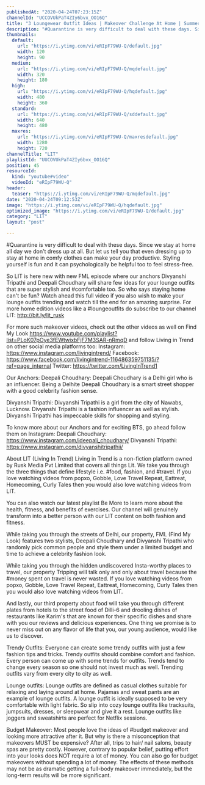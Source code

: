 ```yaml
---
publishedAt: "2020-04-24T07:23:15Z"
channelId: "UCCOVUkPaT4ZIy6bvx_OO16Q"
title: "3 Loungewear Outfit Ideas | Makeover Challenge At Home | Summer Lookbook | FML"
description: "#Quarantine is very difficult to deal with these days. Since we stay at home all day we don't dress up at all. But let us tell you that even dressing up to stay at home in comfy clothes can make your day productive. Styling yourself is fun and it can psychologically be helpful too to feel stress-free.\n\nSo LIT is here new with new FML episode where our anchors Divyanshi Tripathi and Deepali Choudhary will share few ideas for your lounge outfits that are super stylish and #comfortable too. So who says staying home can't be fun? Watch ahead this full video if you also wish to make your lounge outfits trending and watch till the end for an amazing surprise. For more home edition videos like a #loungeoutfits do subscribe to our channel LIT: http://bit.ly/lit_rusk\n\nFor more such makeover videos, check out the other videos as well on Find My Look https://www.youtube.com/playlist?list=PLoK07pOye3fEWtwixbFjF7M3SAR-nRmqD and follow Living in Trend on other social media platforms too: \nInstagram: https://www.instagram.com/livingintrend/ \nFacebook: https://www.facebook.com/livingintrend-116486359751135/?ref=page_internal \nTwitter: https://twitter.com/LivingInTrend1\n\nOur Anchors:\nDeepali Choudhary: Deepali Choudhary is a Delhi girl who is an influencer. Being a Delhite Deepali Choudhary is a smart street shopper with a good celebrity fashion sense.\n\nDivyanshi Tripathi: Divyanshi Tripathi is a girl from the city of Nawabs, Lucknow. Divyanshi Tripathi is a fashion influencer as well as stylish. Divyanshi Tripathi has impeccable skills for shopping and styling.\n\nTo know more about our Anchors and for exciting BTS, go ahead follow them on Instagram: Deepali Choudhary: https://www.instagram.com/ideepali_choudhary/ Divyanshi Tripathi: https://www.instagram.com/divyanshitripathii/\n\nAbout LIT (Living In Trend)\nLiving in Trend is a non-fiction platform owned by Rusk Media Pvt Limited that covers all things Lit. We take you through the three things that define lifestyle i.e. #food, fashion, and #travel. If you love watching videos from popxo, Gobble, Love Travel Repeat, Eattreat, Homecoming, Curly Tales then you would also love watching videos from LIT.\n\nYou can also watch our latest playlist Be More to learn more about the health, fitness, and benefits of exercises. Our channel will genuinely transform into a better person with our LIT content on both fashion and fitness.\n\nWhile taking you through the streets of Delhi, our property, FML (Find My Look) features two stylists, Deepali Choudhary and Divyanshi Tripathi who randomly pick common people and style them under a limited budget and time to achieve a celebrity fashion look.\n\nWhile taking you through the hidden undiscovered Insta-worthy places to travel, our property Tripping will talk only and only about travel because the #money spent on travel is never wasted. If you love watching videos from popxo, Gobble, Love Travel Repeat, Eattreat, Homecoming, Curly Tales then you would also love watching videos from LIT.\n\nAnd lastly, our third property about food will take you through different plates from hotels to the street food of Dilli-6 and drooling dishes of restaurants like Karim's that are known for their specific dishes and share with you our reviews and delicious experiences. One thing we promise is to never miss out on any flavor of life that you, our young audience, would like us to discover.\n\nTrendy Outfits:\nEveryone can create some trendy outfits with just a few fashion tips and tricks. Trendy outfits should combine comfort and fashion. Every person can come up with some trends for outfits. Trends tend to change every season so one should not invest much as well. Trending outfits vary from every city to city as well.\n\nLounge outfits:\nLounge outfits are defined as casual clothes suitable for relaxing and laying around at home. Pajamas and sweat pants are an example of lounge outfits. A lounge outfit is ideally supposed to be very comfortable with light fabric. So slip into cozy lounge outfits like tracksuits, jumpsuits, dresses, or sleepwear and give it a rest. Lounge outfits like joggers and sweatshirts are perfect for Netflix sessions.\n\nBudget Makeover:\nMost people love the ideas of #budget makeover and looking more attractive after it. But why is there a misconception that makeovers MUST be expensive? After all, trips to hair/ nail salons, beauty spas are pretty costly. However, contrary to popular belief, putting effort into your looks does NOT require a lot of money. You can also go for budget makeovers without spending a lot of money. The effects of these methods may not be as dramatic getting a full-body makeover immediately, but the long-term results will be more significant."
thumbnails:
  default:
    url: "https://i.ytimg.com/vi/eRIpF79WU-Q/default.jpg"
    width: 120
    height: 90
  medium:
    url: "https://i.ytimg.com/vi/eRIpF79WU-Q/mqdefault.jpg"
    width: 320
    height: 180
  high:
    url: "https://i.ytimg.com/vi/eRIpF79WU-Q/hqdefault.jpg"
    width: 480
    height: 360
  standard:
    url: "https://i.ytimg.com/vi/eRIpF79WU-Q/sddefault.jpg"
    width: 640
    height: 480
  maxres:
    url: "https://i.ytimg.com/vi/eRIpF79WU-Q/maxresdefault.jpg"
    width: 1280
    height: 720
channelTitle: "LIT"
playlistId: "UUCOVUkPaT4ZIy6bvx_OO16Q"
position: 45
resourceId:
  kind: "youtube#video"
  videoId: "eRIpF79WU-Q"
header:
  teaser: "https://i.ytimg.com/vi/eRIpF79WU-Q/mqdefault.jpg"
date: "2020-04-24T09:12:53Z"
image: "https://i.ytimg.com/vi/eRIpF79WU-Q/hqdefault.jpg"
optimized_image: "https://i.ytimg.com/vi/eRIpF79WU-Q/default.jpg"
category: "LIT"
layout: "post"

---
```

#Quarantine is very difficult to deal with these days. Since we stay at home all day we don't dress up at all. But let us tell you that even dressing up to stay at home in comfy clothes can make your day productive. Styling yourself is fun and it can psychologically be helpful too to feel stress-free.

So LIT is here new with new FML episode where our anchors Divyanshi Tripathi and Deepali Choudhary will share few ideas for your lounge outfits that are super stylish and #comfortable too. So who says staying home can't be fun? Watch ahead this full video if you also wish to make your lounge outfits trending and watch till the end for an amazing surprise. For more home edition videos like a #loungeoutfits do subscribe to our channel LIT: http://bit.ly/lit_rusk

For more such makeover videos, check out the other videos as well on Find My Look https://www.youtube.com/playlist?list=PLoK07pOye3fEWtwixbFjF7M3SAR-nRmqD and follow Living in Trend on other social media platforms too: 
Instagram: https://www.instagram.com/livingintrend/ 
Facebook: https://www.facebook.com/livingintrend-116486359751135/?ref=page_internal 
Twitter: https://twitter.com/LivingInTrend1

Our Anchors:
Deepali Choudhary: Deepali Choudhary is a Delhi girl who is an influencer. Being a Delhite Deepali Choudhary is a smart street shopper with a good celebrity fashion sense.

Divyanshi Tripathi: Divyanshi Tripathi is a girl from the city of Nawabs, Lucknow. Divyanshi Tripathi is a fashion influencer as well as stylish. Divyanshi Tripathi has impeccable skills for shopping and styling.

To know more about our Anchors and for exciting BTS, go ahead follow them on Instagram: Deepali Choudhary: https://www.instagram.com/ideepali_choudhary/ Divyanshi Tripathi: https://www.instagram.com/divyanshitripathii/

About LIT (Living In Trend)
Living in Trend is a non-fiction platform owned by Rusk Media Pvt Limited that covers all things Lit. We take you through the three things that define lifestyle i.e. #food, fashion, and #travel. If you love watching videos from popxo, Gobble, Love Travel Repeat, Eattreat, Homecoming, Curly Tales then you would also love watching videos from LIT.

You can also watch our latest playlist Be More to learn more about the health, fitness, and benefits of exercises. Our channel will genuinely transform into a better person with our LIT content on both fashion and fitness.

While taking you through the streets of Delhi, our property, FML (Find My Look) features two stylists, Deepali Choudhary and Divyanshi Tripathi who randomly pick common people and style them under a limited budget and time to achieve a celebrity fashion look.

While taking you through the hidden undiscovered Insta-worthy places to travel, our property Tripping will talk only and only about travel because the #money spent on travel is never wasted. If you love watching videos from popxo, Gobble, Love Travel Repeat, Eattreat, Homecoming, Curly Tales then you would also love watching videos from LIT.

And lastly, our third property about food will take you through different plates from hotels to the street food of Dilli-6 and drooling dishes of restaurants like Karim's that are known for their specific dishes and share with you our reviews and delicious experiences. One thing we promise is to never miss out on any flavor of life that you, our young audience, would like us to discover.

Trendy Outfits:
Everyone can create some trendy outfits with just a few fashion tips and tricks. Trendy outfits should combine comfort and fashion. Every person can come up with some trends for outfits. Trends tend to change every season so one should not invest much as well. Trending outfits vary from every city to city as well.

Lounge outfits:
Lounge outfits are defined as casual clothes suitable for relaxing and laying around at home. Pajamas and sweat pants are an example of lounge outfits. A lounge outfit is ideally supposed to be very comfortable with light fabric. So slip into cozy lounge outfits like tracksuits, jumpsuits, dresses, or sleepwear and give it a rest. Lounge outfits like joggers and sweatshirts are perfect for Netflix sessions.

Budget Makeover:
Most people love the ideas of #budget makeover and looking more attractive after it. But why is there a misconception that makeovers MUST be expensive? After all, trips to hair/ nail salons, beauty spas are pretty costly. However, contrary to popular belief, putting effort into your looks does NOT require a lot of money. You can also go for budget makeovers without spending a lot of money. The effects of these methods may not be as dramatic getting a full-body makeover immediately, but the long-term results will be more significant.